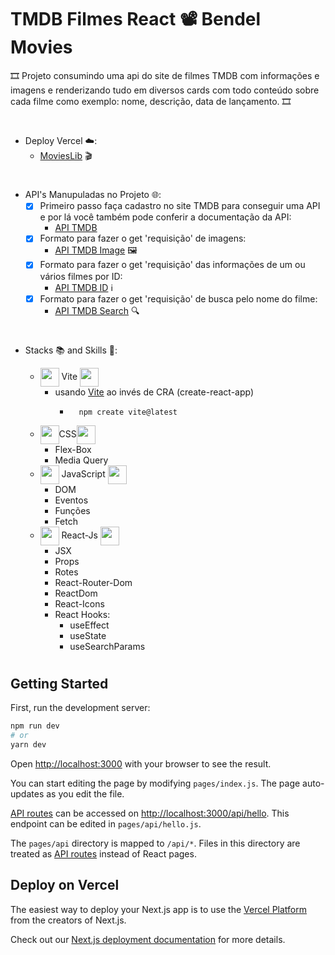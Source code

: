 # TMDB Filmes React 📽️  Bendel Movies

🎞️ Projeto consumindo uma api do site de filmes TMDB com informações e imagens e renderizando tudo em diversos cards com todo conteúdo sobre cada filme como exemplo: nome, descrição, data de lançamento. 🎞️
#
* Deploy Vercel ☁️:
  * [MoviesLib](https://react-movie-seven-sigma.vercel.app/) 🎬
#

* API's Manupuladas no Projeto 🌐:
    * [x] Primeiro passo faça cadastro no site TMDB para conseguir uma API e por lá você também pode conferir a documentação da API:
        * [API TMDB](https://www.themoviedb.org/)
    * [x] Formato para fazer o get 'requisição' de imagens:
      * [API TMDB Image](https://image.tmdb.org/t/p/w500/) 🖼️
    * [x] Formato para fazer o get 'requisição' das informações de um ou vários filmes por ID:
       * [API TMDB ID](https://api.themoviedb.org/3/movie/) ℹ️
    * [x] Formato para fazer o get 'requisição' de busca pelo nome do filme:
       * [API TMDB Search](https://api.themoviedb.org/3/search/movie/) 🔍
#

* Stacks 📚 and Skills 🧠:

    *  <img width='30' align='center' src='./public/vite.svg' /> Vite <img width='30' align='center' src='./public/vite.svg' />
        * usando [Vite](https://vitejs.dev/) ao invés de CRA (create-react-app)
            * ```
                npm create vite@latest 
    * <img width='30' align='center' src="https://cdn.jsdelivr.net/gh/devicons/devicon/icons/css3/css3-original-wordmark.svg" />CSS<img align='center' width='30' src="https://cdn.jsdelivr.net/gh/devicons/devicon/icons/css3/css3-original-wordmark.svg" />
        * Flex-Box
        * Media Query
    * <img width='30' align='center' src="https://cdn.jsdelivr.net/gh/devicons/devicon/icons/javascript/javascript-original.svg" /> JavaScript <img width='30' align='center' src="https://cdn.jsdelivr.net/gh/devicons/devicon/icons/javascript/javascript-original.svg" />
        * DOM
        * Eventos
        * Funções
        * Fetch
    * <img width='30' align='center' src="https://cdn.jsdelivr.net/gh/devicons/devicon/icons/react/react-original-wordmark.svg" /> React-Js <img width='30' align='center' src="https://cdn.jsdelivr.net/gh/devicons/devicon/icons/react/react-original-wordmark.svg" />
        * JSX
        * Props
        * Rotes
        * React-Router-Dom
        * ReactDom
        * React-Icons
        * React Hooks:
          * useEffect
          * useState
          * useSearchParams
#

## Getting Started

First, run the development server:

```bash
npm run dev
# or
yarn dev
```

Open [http://localhost:3000](http://localhost:3000) with your browser to see the result.

You can start editing the page by modifying `pages/index.js`. The page auto-updates as you edit the file.

[API routes](https://nextjs.org/docs/api-routes/introduction) can be accessed on [http://localhost:3000/api/hello](http://localhost:3000/api/hello). This endpoint can be edited in `pages/api/hello.js`.

The `pages/api` directory is mapped to `/api/*`. Files in this directory are treated as [API routes](https://nextjs.org/docs/api-routes/introduction) instead of React pages.

## Deploy on Vercel

The easiest way to deploy your Next.js app is to use the [Vercel Platform](https://vercel.com/new?utm_medium=default-template&filter=next.js&utm_source=create-next-app&utm_campaign=create-next-app-readme) from the creators of Next.js.

Check out our [Next.js deployment documentation](https://nextjs.org/docs/deployment) for more details.
